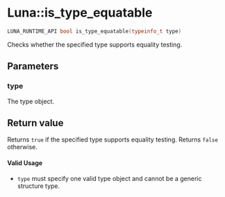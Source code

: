 # Luna::is_type_equatable

```c++
LUNA_RUNTIME_API bool is_type_equatable(typeinfo_t type)
```

Checks whether the specified type supports equality testing. 



## Parameters
### type
The type object. 

## Return value
Returns `true` if the specified type supports equality testing. Returns `false` otherwise. 

#### Valid Usage
* `type` must specify one valid type object and cannot be a generic structure type. 

